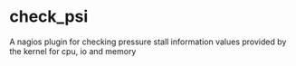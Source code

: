 # check_psi
A nagios plugin for checking pressure stall information values provided by the kernel for cpu, io and memory

